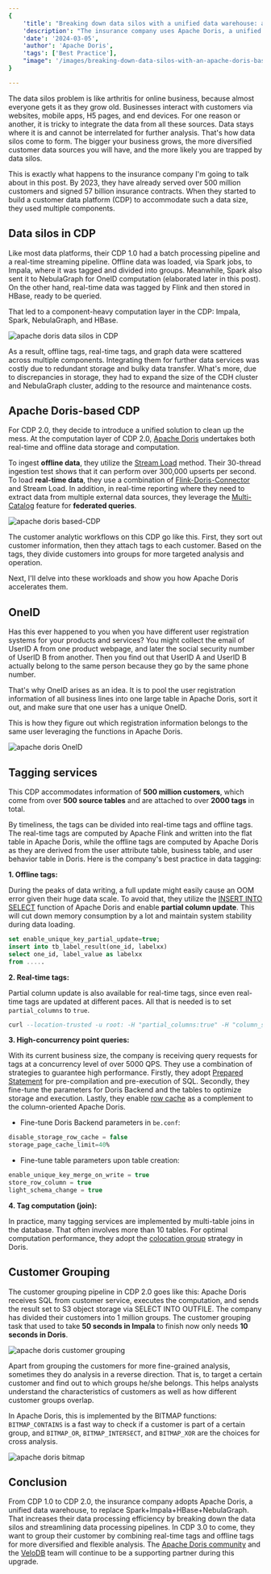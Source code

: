 ```yaml
---
{
    'title': "Breaking down data silos with a unified data warehouse: an Apache Doris-based CDP",
    'description': "The insurance company uses Apache Doris, a unified data warehouse, in replacement of Spark + Impala + HBase + NebulaGraph, in their Customer Data Platform for 4 times faster customer grouping.",
    'date': '2024-03-05',
    'author': 'Apache Doris',
    'tags': ['Best Practice'],
    "image": '/images/breaking-down-data-silos-with-an-apache-doris-based-cdp.png'
}

---
```


<!-- 
Licensed to the Apache Software Foundation (ASF) under one
or more contributor license agreements.  See the NOTICE file
distributed with this work for additional information
regarding copyright ownership.  The ASF licenses this file
to you under the Apache License, Version 2.0 (the
"License"); you may not use this file except in compliance
with the License.  You may obtain a copy of the License at

  http://www.apache.org/licenses/LICENSE-2.0

Unless required by applicable law or agreed to in writing,
software distributed under the License is distributed on an
"AS IS" BASIS, WITHOUT WARRANTIES OR CONDITIONS OF ANY
KIND, either express or implied.  See the License for the
specific language governing permissions and limitations
under the License.
-->

The data silos problem is like arthritis for online business, because almost everyone gets it as they grow old. Businesses interact with customers via websites, mobile apps, H5 pages, and end devices. For one reason or another, it is tricky to integrate the data from all these sources. Data stays where it is and cannot be interrelated for further analysis. That's how data silos come to form. The bigger your business grows, the more diversified customer data sources you will have, and the more likely you are trapped by data silos. 

This is exactly what happens to the insurance company I'm going to talk about in this post. By 2023, they have already served over 500 million customers and signed 57 billion insurance contracts. When they started to build a customer data platform (CDP) to accommodate such a data size, they used multiple components. 

## Data silos in CDP

Like most data platforms, their CDP 1.0 had a batch processing pipeline and a real-time streaming pipeline. Offline data was loaded, via Spark jobs, to Impala, where it was tagged and divided into groups. Meanwhile, Spark also sent it to NebulaGraph for OneID computation (elaborated later in this post). On the other hand, real-time data was tagged by Flink and then stored in HBase, ready to be queried.

That led to a component-heavy computation layer in the CDP: Impala, Spark, NebulaGraph, and HBase.

![apache doris data silos in CDP](/images/apache-doris-data-silos-in-CDP.png)

As a result, offline tags, real-time tags, and graph data were scattered across multiple components. Integrating them for further data services was costly due to redundant storage and bulky data transfer. What's more, due to discrepancies in storage, they had to expand the size of the CDH cluster and NebulaGraph cluster, adding to the resource and maintenance costs.

## Apache Doris-based CDP

For CDP 2.0, they decide to introduce a unified solution to clean up the mess. At the computation layer of CDP 2.0, [Apache Doris](https://doris.apache.org) undertakes both real-time and offline data storage and computation. 

To ingest **offline data**, they utilize the [Stream Load](https://doris.apache.org/docs/data-operate/import/import-way/stream-load-manual) method. Their 30-thread ingestion test shows that it can perform over 300,000 upserts per second. To load **real-time data**, they use a combination of [Flink-Doris-Connector](https://doris.apache.org/docs/ecosystem/flink-doris-connector) and Stream Load. In addition, in real-time reporting where they need to extract data from multiple external data sources, they leverage the [Multi-Catalog](https://doris.apache.org/docs/lakehouse/multi-catalog/) feature for **federated queries**. 

![apache doris based-CDP](/images/apache-doris-based-CDP.png)

The customer analytic workflows on this CDP go like this. First, they sort out customer information, then they attach tags to each customer. Based on the tags, they divide customers into groups for more targeted analysis and operation. 

Next, I'll delve into these workloads and show you how Apache Doris accelerates them. 

## OneID

Has this ever happened to you when you have different user registration systems for your products and services? You might collect the email of UserID A from one product webpage, and later the social security number of UserID B from another. Then you find out that UserID A and UserID B actually belong to the same person because they go by the same phone number.

That's why OneID arises as an idea. It is to pool the user registration information of all business lines into one large table in Apache Doris, sort it out, and make sure that one user has a unique OneID. 

This is how they figure out which registration information belongs to the same user leveraging the functions in Apache Doris.

![apache doris OneID](/images/apache-doris-OneID.png)

## Tagging services

This CDP accommodates information of **500 million customers**, which come from over **500 source tables** and are attached to over **2000 tags** in total.

By timeliness, the tags can be divided into real-time tags and offline tags. The real-time tags are computed by Apache Flink and written into the flat table in Apache Doris, while the offline tags are computed by Apache Doris as they are derived from the user attribute table, business table, and user behavior table in Doris. Here is the company's best practice in data tagging:  

**1. Offline tags:**

During the peaks of data writing, a full update might easily cause an OOM error given their huge data scale. To avoid that, they utilize the [INSERT INTO SELECT](https://doris.apache.org/docs/data-operate/import/import-way/insert-into-manual) function of Apache Doris and enable **partial column update**. This will cut down memory consumption by a lot and maintain system stability during data loading.

```SQL
set enable_unique_key_partial_update=true;
insert into tb_label_result(one_id, labelxx) 
select one_id, label_value as labelxx
from .....
```

**2. Real-time tags:**

Partial column update is also available for real-time tags, since even real-time tags are updated at different paces. All that is needed is to set `partial_columns` to `true`.

```SQL
curl --location-trusted -u root: -H "partial_columns:true" -H "column_separator:," -H "columns:id,balance,last_access_time" -T /tmp/test.csv http://127.0.0.1:48037/api/db1/user_profile/_stream_load
```

**3. High-concurrency point queries:**

With its current business size, the company is receiving query requests for tags at a concurrency level of over 5000 QPS. They use a combination of strategies to guarantee high performance. Firstly, they adopt [Prepared Statement](https://doris.apache.org/docs/query-acceleration/hight-concurrent-point-query#using-preparedstatement) for pre-compilation and pre-execution of SQL. Secondly, they fine-tune the parameters for Doris Backend and the tables to optimize storage and execution. Lastly, they enable [row cache](https://doris.apache.org/docs/query-acceleration/hight-concurrent-point-query#enable-row-cache) as a complement to the column-oriented Apache Doris.

- Fine-tune Doris Backend parameters in `be.conf`:

```SQL
disable_storage_row_cache = false                      
storage_page_cache_limit=40%
```

- Fine-tune table parameters upon table creation:

```SQL
enable_unique_key_merge_on_write = true
store_row_column = true
light_schema_change = true
```

**4. Tag computation (join):**

In practice, many tagging services are implemented by multi-table joins in the database. That often involves more than 10 tables. For optimal computation performance, they adopt the [colocation group](https://doris.apache.org/docs/query-acceleration/join-optimization/colocation-join) strategy in Doris.  


## Customer Grouping

The customer grouping pipeline in CDP 2.0 goes like this: Apache Doris receives SQL from customer service, executes the computation, and sends the result set to S3 object storage via SELECT INTO OUTFILE. The company has divided their customers into 1 million groups. The customer grouping task that used to take **50 seconds in Impala** to finish now only needs **10 seconds in Doris**. 

![apache doris customer grouping](/images/apache-doris-customer-grouping.png)

Apart from grouping the customers for more fine-grained analysis, sometimes they do analysis in a reverse direction. That is, to target a certain customer and find out to which groups he/she belongs. This helps analysts understand the characteristics of customers as well as how different customer groups overlap.

In Apache Doris, this is implemented by the BITMAP functions: `BITMAP_CONTAINS` is a fast way to check if a customer is part of a certain group, and `BITMAP_OR`, `BITMAP_INTERSECT`, and `BITMAP_XOR` are the choices for cross analysis.  

![apache doris bitmap](/images/apache-doris-bitmap.png)


## Conclusion

From CDP 1.0 to CDP 2.0, the insurance company adopts Apache Doris, a unified data warehouse, to replace Spark+Impala+HBase+NebulaGraph. That increases their data processing efficiency by breaking down the data silos and streamlining data processing pipelines. In CDP 3.0 to come, they want to group their customer by combining real-time tags and offline tags for more diversified and flexible analysis. The [Apache Doris community](https://join.slack.com/t/apachedoriscommunity/shared_invite/zt-2kl08hzc0-SPJe4VWmL_qzrFd2u2XYQA) and the [VeloDB](https://www.velodb.io) team will continue to be a supporting partner during this upgrade.  